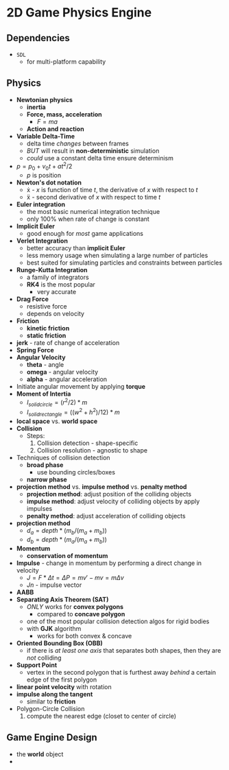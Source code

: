 # 2D Game Physics Engine

## Dependencies

- `SDL`
  - for multi-platform capability

## Physics

- **Newtonian physics**
  - **inertia**
  - **Force, mass, acceleration**
    - $F = ma$
  - **Action and reaction**
- **Variable Delta-Time**
  - delta time _changes_ between frames
  - _BUT_ will result in **non-deterministic** simulation
  - _could_ use a constant delta time ensure determinism
- $p = p_0 + v_0t + at^2/2$
  - $p$ is position
- **Newton's dot notation**
  - ẋ - $x$ is function of time $t$, the derivative of $x$ with respect to $t$
  - ẍ - second derivative of $x$ with respect to time $t$
- **Euler integration**
  - the most basic numerical integration technique
  - only 100% when rate of change is constant
- **Implicit Euler**
  - good enough for _most_ game applications
- **Verlet Integration**
  - better accuracy than **implicit Euler**
  - less memory usage when simulating a large number of particles
  - best suited for simulating particles and constraints between particles
- **Runge-Kutta Integration**
  - a family of integrators
  - **RK4** is the most popular
    - very accurate
- **Drag Force**
  - resistive force
  - depends on velocity
- **Friction**
  - **kinetic friction**
  - **static friction**
- **jerk** - rate of change of acceleration
- **Spring Force**
- **Angular Velocity**
  - **theta** - angle
  - **omega** - angular velocity
  - **alpha** - angular acceleration
- Initiate angular movement by applying **torque**
- **Moment of Intertia**
  - $I_{solidcircle} = (r^2 / 2) * m$
  - $I_{solidrectangle} = ((w^2 + h^2) / 12) * m$
- **local space** vs. **world space**
- **Collision**
  - Steps:
    1. Collision detection - shape-specific
    2. Collision resolution - agnostic to shape
- Techniques of collision detection
  - **broad phase**
    - use bounding circles/boxes
  - **narrow phase**
- **projection method** vs. **impulse method** vs. **penalty method**
  - **projection method**: adjust position of the colliding objects
  - **impulse method**: adjust velocity of colliding objects by apply impulses
  - **penalty method**: adjust acceleration of colliding objects
- **projection method**
  - $d_{a} = depth * (m_b / (m_a + m_b))$
  - $d_{b} = depth * (m_a / (m_a + m_b))$
- **Momentum**
  - **conservation of momentum**
- **Impulse** - change in momentum by performing a direct change in velocity
  - $J = F * Δt = ΔP = mv' - mv = mΔv$
  - $Jn$ - impulse vector
- **AABB**
- **Separating Axis Theorem (SAT)**
  - _ONLY_ works for **convex polygons**
    - compared to **concave polygon**
  - one of the most popular collision detection algos for rigid bodies
  - with **GJK** algorithm
    - works for both convex & concave
- **Oriented Bounding Box (OBB)**
  - if there is _at least one axis_ that separates both shapes, then they are _not_ colliding
- **Support Point**
  - vertex in the second polygon that is furthest away _behind_ a certain edge of the first polygon
- **linear point velocity** with rotation
- **impulse along the tangent**
  - similar to **friction**
- Polygon-Circle Collision
  1. compute the nearest edge (closet to center of circle)

## Game Engine Design

- the **world** object
-
